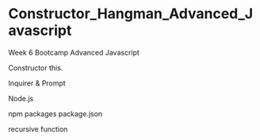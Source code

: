# Constructor_Hangman_Advanced_Javascript

Week 6 Bootcamp Advanced Javascript

Constructor
  this.

Inquirer & Prompt

Node.js

npm packages
  package.json
  
recursive function

